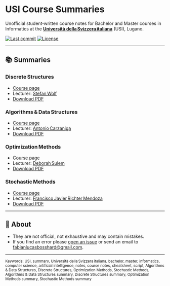 # USI Course Summaries

Unofficial student‑written course notes for Bachelor and Master courses in Informatics at the **[Università della Svizzera italiana](https://www.usi.ch/en)** (USI), Lugano.

[![Last commit](https://img.shields.io/github/last-commit/fabianbosshard/usi-informatics-course-summaries)](https://github.com/fabianbosshard/usi-informatics-course-summaries/commits/main)
[![License](https://img.shields.io/github/license/fabianbosshard/usi-informatics-course-summaries)](LICENSE)

---

## 📚 Summaries

### Discrete Structures
* [Course page](https://search.usi.ch/en/courses/35270737/discrete-structures)  
* Lecturer: [Stefan Wolf](https://search.usi.ch/people/eefbe656c9dfacf0e1a1e15bf8893bcb/wolf-stefan)  
* [Download PDF](https://github.com/fabianbosshard/usi-informatics-course-summaries/raw/main/summaries/discrete-structures.pdf)  

### Algorithms & Data Structures
* [Course page](https://search.usi.ch/en/courses/35270741/algorithms-data-structures)  
* Lecturer: [Antonio Carzaniga](https://www.inf.usi.ch/carzaniga/)  
* [Download PDF](https://github.com/fabianbosshard/usi-informatics-course-summaries/raw/main/summaries/algorithms-and-data-structures.pdf)  

### Optimization Methods
* [Course page](https://search.usi.ch/en/courses/35270756/optimization-methods)  
* Lecturer: [Deborah Sulem](https://search.usi.ch/en/people/7ae0ccfefe31ec77de71003997572fbd/sulem-deborah)  
* [Download PDF](https://github.com/fabianbosshard/usi-informatics-course-summaries/raw/main/summaries/optimization-methods.pdf)  

### Stochastic Methods
* [Course page](https://search.usi.ch/en/courses/35270722/stochastic-methods)  
* Lecturer: [Francisco Javier Richter Mendoza](https://search.usi.ch/en/people/fd79a01270bbee6228453cacbb95a6c5/richter-mendoza-francisco-javier)  
* [Download PDF](https://github.com/fabianbosshard/usi-informatics-course-summaries/raw/main/summaries/stochastic-methods.pdf)  

---

## 📄 About
- They are not official, not exhaustive and may contain mistakes.
- If you find an error please [open an issue](https://github.com/fabianbosshard/usi-informatics-course-summaries/issues) or send an email to [fabianlucasbosshard@gmail.com](mailto:fabianlucasbosshard@gmail.com).

---

<sub>Keywords:
USI, summary, Università della Svizzera italiana, bachelor, master, informatics, computer science, artificial intelligence, notes, course notes, cheatsheet, script, Algorithms & Data Structures, Discrete Structures, Optimization Methods, Stochastic Methods, Algorithms & Data Structures summary, Discrete Structures summary, Optimization Methods summary, Stochastic Methods summary</sub>

